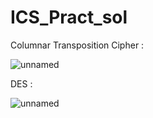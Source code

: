 # ICS_Pract_sol

Columnar Transposition Cipher : 

![unnamed](https://user-images.githubusercontent.com/67540881/160798069-3072c144-d2fd-4297-9faf-cc1c9bfd47da.png)


DES :

![unnamed](https://user-images.githubusercontent.com/67540881/160798128-fb1d6eec-ce77-4e00-a9c6-282d208e8209.png)








